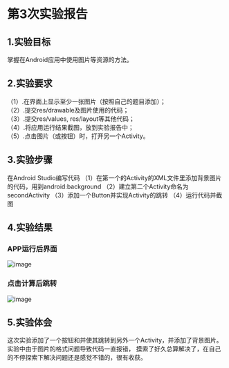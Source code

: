 # 第3次实验报告
## 1.实验目标
掌握在Android应用中使用图片等资源的方法。

## 2.实验要求

  （1）.在界面上显示至少一张图片（按照自己的题目添加）；  
  （2）.提交res/drawable及图片使用的代码；  
  （3）.提交res/values, res/layout等其他代码；  
  （4）.将应用运行结果截图，放到实验报告中；  
  （5）.点击图片（或按钮）时，打开另一个Activity。 
## 3.实验步骤
在Android Studio编写代码
（1）在第一个的Activity的XML文件里添加背景图片的代码，用到android:background
（2）建立第二个Activity命名为secondActivity
（3）添加一个Button并实现Activity的跳转
（4）运行代码并截图
## 4.实验结果
### APP运行后界面
![image](https://github.com/BoliChen/android-labs-2018/blob/master/com1614080901106/jt3-1.png)
### 点击计算后跳转
![image](https://github.com/BoliChen/android-labs-2018/blob/master/com1614080901106/jt3-2.png)
## 5.实验体会
这次实验添加了一个按钮和并使其跳转到另外一个Activity，并添加了背景图片。实验中由于图片的格式问题导致代码一直报错，
摸索了好久总算解决了，在自己的不停探索下解决问题还是感觉不错的，很有收获。


